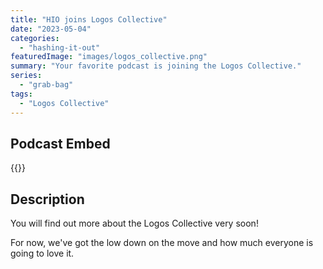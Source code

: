 ```yaml
---
title: "HIO joins Logos Collective"
date: "2023-05-04"
categories: 
  - "hashing-it-out"
featuredImage: "images/logos_collective.png"
summary: "Your favorite podcast is joining the Logos Collective."
series:
  - "grab-bag"
tags:
  - "Logos Collective"
---
```


## Podcast Embed
{{<podcast-embed url="https://player.simplecast.com/2268e563-9aa6-4292-8cc3-1a66490f6faa?dark=false&color=EE6E04">}}


## Description
You will find out more about the Logos Collective very soon!

For now, we've got the low down on the move and how much everyone is going to love it.


